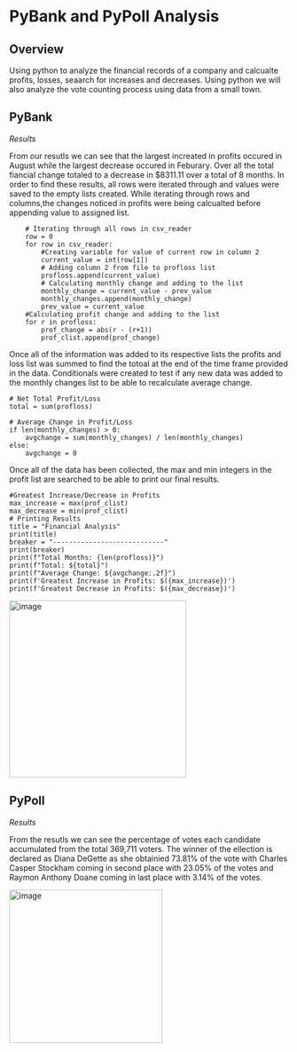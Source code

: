 # PyBank and PyPoll Analysis

## Overview 
Using python to analyze the financial records of a company and calcualte profits, losses, seaarch for increases and decreases. Using python we will also analyze the vote counting process using data from a small town. 

## PyBank
*Results*
<p> From our resutls we can see that the largest increated in profits occured in August while the largest decrease occured in Feburary. Over all the total fiancial change totaled to a decrease in $8311.11 over a total of 8 months. In order to find these results, all rows were iterated through and values were saved to the empty lists created. While iterating through rows and columns,the changes noticed in profits were being calcualted before appending value to assigned list. </p>

```
    # Iterating through all rows in csv_reader
    row = 0
    for row in csv_reader:
        #Creating variable for value of current row in column 2 
        current_value = int(row[1])
        # Adding column 2 from file to profloss list
        profloss.append(current_value)
        # Calculating monthly change and adding to the list
        monthly_change = current_value - prev_value
        monthly_changes.append(monthly_change)
        prev_value = current_value
    #Calculating profit change and adding to the list
    for r in profloss:
        prof_change = abs(r - (r+1))
        prof_clist.append(prof_change)
`````
<p>Once all of the information was added to its respective lists the profits and loss list was summed to find the totoal at the end of the time frame provided in the data. Conditionals were created to test if any new data was added to the monthly changes list to be able to recalculate average change.</p>         

```
# Net Total Profit/Loss
total = sum(profloss)

# Average Change in Profit/Loss
if len(monthly_changes) > 0:
    avgchange = sum(monthly_changes) / len(monthly_changes)
else:
    avgchange = 0
`````

<p> Once all of the data has been collected, the max and min integers in the profit list are searched to be able to print our final results. </p>

```
#Greatest Increase/Decrease in Profits
max_increase = max(prof_clist)
max_decrease = min(prof_clist)
# Printing Results
title = "Financial Analysis"
print(title)
breaker = "----------------------------"
print(breaker)
print(f"Total Months: {len(profloss)}")
print(f"Total: ${total}")
print(f"Average Change: ${avgchange:.2f}")
print(f'Greatest Increase in Profits: $({max_increase})')
print(f'Greatest Decrease in Profits: $({max_decrease})')
`````
<img width="319" alt="image" src="https://github.com/user-attachments/assets/c6bee8fd-4cb8-400c-8568-1e1e82cd702d">


## PyPoll

*Results*
<p> From the resutls we can see the percentage of votes each candidate accumulated from the total 369,711 voters. The winner of the ellection is declared as Diana DeGette as she obtainied 73.81% of the vote with Charles Casper Stockham coming in second place with 23.05% of the votes and Raymon Anthony Doane coming in last place with 3.14% of the votes. <p></p>
<img width="276" alt="image" src="https://github.com/user-attachments/assets/0dac2004-b71d-4605-a893-1a89e1a70b2e">

